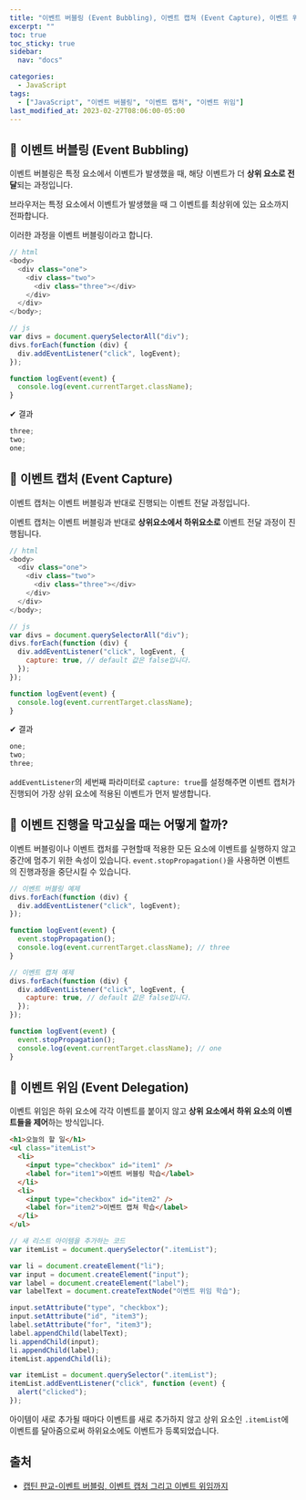 ```yaml
---
title: "이벤트 버블링 (Event Bubbling), 이벤트 캡쳐 (Event Capture), 이벤트 위임 (Event Delegation)"
excerpt: ""
toc: true
toc_sticky: true
sidebar:
  nav: "docs"

categories:
  - JavaScript
tags:
  - ["JavaScript", "이벤트 버블링", "이벤트 캡처", "이벤트 위임"]
last_modified_at: 2023-02-27T08:06:00-05:00
---
```


## 📄 이벤트 버블링 (Event Bubbling)

이벤트 버블링은 특정 요소에서 이벤트가 발생했을 때, 해당 이벤트가 더 **상위 요소로 전달**되는 과정입니다.

브라우저는 특정 요소에서 이벤트가 발생했을 때 그 이벤트를 최상위에 있는 요소까지 전파합니다.

이러한 과정을 이벤트 버블링이라고 합니다.

```js
// html
<body>
  <div class="one">
    <div class="two">
      <div class="three"></div>
    </div>
  </div>
</body>;

// js
var divs = document.querySelectorAll("div");
divs.forEach(function (div) {
  div.addEventListener("click", logEvent);
});

function logEvent(event) {
  console.log(event.currentTarget.className);
}
```

✔ 결과

```js
three;
two;
one;
```

## 📄 이벤트 캡처 (Event Capture)

이벤트 캡처는 이벤트 버블링과 반대로 진행되는 이벤트 전달 과정입니다.

이벤트 캡처는 이벤트 버블링과 반대로 **상위요소에서 하위요소로** 이벤트 전달 과정이 진행됩니다.

```js
// html
<body>
  <div class="one">
    <div class="two">
      <div class="three"></div>
    </div>
  </div>
</body>;

// js
var divs = document.querySelectorAll("div");
divs.forEach(function (div) {
  div.addEventListener("click", logEvent, {
    capture: true, // default 값은 false입니다.
  });
});

function logEvent(event) {
  console.log(event.currentTarget.className);
}
```

✔ 결과

```js
one;
two;
three;
```

`addEventListener`의 세번째 파라미터로 `capture: true`를 설정해주면
이벤트 캡처가 진행되어 가장 상위 요소에 적용된 이벤트가 먼저 발생합니다.

## 📄 이벤트 진행을 막고싶을 때는 어떻게 할까?

이벤트 버블링이나 이벤트 캡처를 구현할때 적용한 모든 요소에 이벤트를 실행하지 않고 중간에 멈추기 위한 속성이 있습니다.
`event.stopPropagation()`을 사용하면 이벤트의 진행과정을 중단시킬 수 있습니다.

```js
// 이벤트 버블링 예제
divs.forEach(function (div) {
  div.addEventListener("click", logEvent);
});

function logEvent(event) {
  event.stopPropagation();
  console.log(event.currentTarget.className); // three
}

// 이벤트 캡쳐 예제
divs.forEach(function (div) {
  div.addEventListener("click", logEvent, {
    capture: true, // default 값은 false입니다.
  });
});

function logEvent(event) {
  event.stopPropagation();
  console.log(event.currentTarget.className); // one
}
```

## 📄 이벤트 위임 (Event Delegation)

이벤트 위임은 하위 요소에 각각 이벤트를 붙이지 않고 **상위 요소에서 하위 요소의 이벤트들을 제어**하는 방식입니다.

```html
<h1>오늘의 할 일</h1>
<ul class="itemList">
  <li>
    <input type="checkbox" id="item1" />
    <label for="item1">이벤트 버블링 학습</label>
  </li>
  <li>
    <input type="checkbox" id="item2" />
    <label for="item2">이벤트 캡쳐 학습</label>
  </li>
</ul>
```

```js
// 새 리스트 아이템을 추가하는 코드
var itemList = document.querySelector(".itemList");

var li = document.createElement("li");
var input = document.createElement("input");
var label = document.createElement("label");
var labelText = document.createTextNode("이벤트 위임 학습");

input.setAttribute("type", "checkbox");
input.setAttribute("id", "item3");
label.setAttribute("for", "item3");
label.appendChild(labelText);
li.appendChild(input);
li.appendChild(label);
itemList.appendChild(li);

var itemList = document.querySelector(".itemList");
itemList.addEventListener("click", function (event) {
  alert("clicked");
});
```

아이템이 새로 추가될 때마다 이벤트를 새로 추가하지 않고
상위 요소인 `.itemList`에 이벤트를 달아줌으로써 하위요소에도 이벤트가 등록되었습니다.

## 출처

- [캡틴 판교-이벤트 버블링, 이벤트 캡처 그리고 이벤트 위임까지](https://joshua1988.github.io/web-development/javascript/event-propagation-delegation/)
